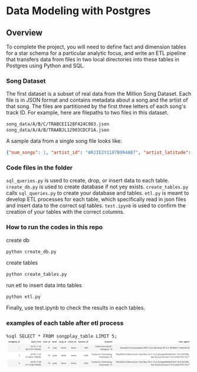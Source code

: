 # Data Modeling with Postgres

## Overview

To complete the project, you will need to define fact and dimension tables for a star schema for a particular analytic focus, and write an ETL pipeline that transfers data from files in two local directories into these tables in Postgres using Python and SQL.


### Song Dataset
The first dataset is a subset of real data from the Million Song Dataset. Each file is in JSON format and contains metadata about a song and the artist of that song. The files are partitioned by the first three letters of each song's track ID. For example, here are filepaths to two files in this dataset.

```
song_data/A/B/C/TRABCEI128F424C983.json
song_data/A/A/B/TRAABJL12903CDCF1A.json
```

A sample data from a single song file looks like:

```json
{"num_songs": 1, "artist_id": "ARJIE2Y1187B994AB7", "artist_latitude": null, "artist_longitude": null, "artist_location": "", "artist_name": "Line Renaud", "song_id": "SOUPIRU12A6D4FA1E1", "title": "Der Kleine Dompfaff", "duration": 152.92036, "year": 0}
```
### Code files in the folder
`sql_queries.py` is used to create, drop, or insert data to each table.
`create_db.py` is used to create database if not yey exists.
`create_tables.py` calls `sql_queries.py` to create your database and tables.
`etl.py` is meant to develop ETL processes for each table, which specifically read in json files and insert data to the correct sql tables.
`test.ipynb` is used to confirm the creation of your tables with the correct columns.


### How to run the codes in this repo

create db
```
python create_db.py
```

create tables
```
python create_tables.py
```

run etl to insert data into tables
```
python etl.py
```

Finally, use test.ipynb to check the results in each tables.

### examples of each table after etl process

`%sql SELECT * FROM songplay_table LIMIT 5;`
![songplay_table](songplay_table.png)
